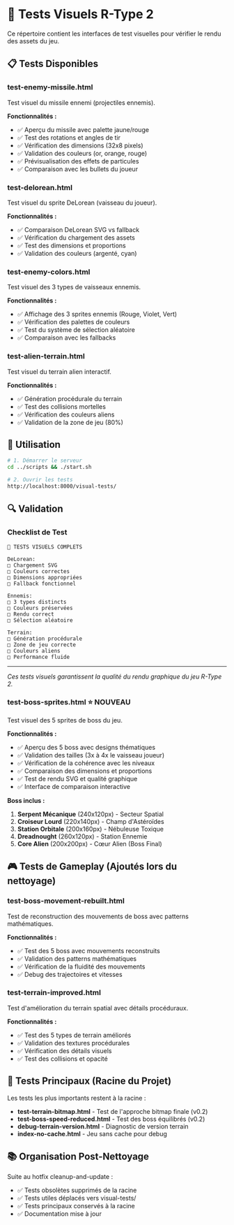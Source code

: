 # 🎨 Tests Visuels R-Type 2

Ce répertoire contient les interfaces de test visuelles pour vérifier le rendu des assets du jeu.

## 📋 Tests Disponibles

### **test-enemy-missile.html**
Test visuel du missile ennemi (projectiles ennemis).

**Fonctionnalités :**
- ✅ Aperçu du missile avec palette jaune/rouge
- ✅ Test des rotations et angles de tir
- ✅ Vérification des dimensions (32x8 pixels)
- ✅ Validation des couleurs (or, orange, rouge)
- ✅ Prévisualisation des effets de particules
- ✅ Comparaison avec les bullets du joueur

### **test-delorean.html**
Test visuel du sprite DeLorean (vaisseau du joueur).

**Fonctionnalités :**
- ✅ Comparaison DeLorean SVG vs fallback
- ✅ Vérification du chargement des assets
- ✅ Test des dimensions et proportions
- ✅ Validation des couleurs (argenté, cyan)

### **test-enemy-colors.html**
Test visuel des 3 types de vaisseaux ennemis.

**Fonctionnalités :**
- ✅ Affichage des 3 sprites ennemis (Rouge, Violet, Vert)
- ✅ Vérification des palettes de couleurs
- ✅ Test du système de sélection aléatoire
- ✅ Comparaison avec les fallbacks

### **test-alien-terrain.html**
Test visuel du terrain alien interactif.

**Fonctionnalités :**
- ✅ Génération procédurale du terrain
- ✅ Test des collisions mortelles
- ✅ Vérification des couleurs aliens
- ✅ Validation de la zone de jeu (80%)

## 🚀 Utilisation

```bash
# 1. Démarrer le serveur
cd ../scripts && ./start.sh

# 2. Ouvrir les tests
http://localhost:8000/visual-tests/
```

## 🔍 Validation

### Checklist de Test
```
🎨 TESTS VISUELS COMPLETS

DeLorean:
□ Chargement SVG
□ Couleurs correctes
□ Dimensions appropriées
□ Fallback fonctionnel

Ennemis:
□ 3 types distincts
□ Couleurs préservées
□ Rendu correct
□ Sélection aléatoire

Terrain:
□ Génération procédurale
□ Zone de jeu correcte
□ Couleurs aliens
□ Performance fluide
```

---

*Ces tests visuels garantissent la qualité du rendu graphique du jeu R-Type 2.*
### **test-boss-sprites.html** ⭐ NOUVEAU
Test visuel des 5 sprites de boss du jeu.

**Fonctionnalités :**
- ✅ Aperçu des 5 boss avec designs thématiques
- ✅ Validation des tailles (3x à 4x le vaisseau joueur)
- ✅ Vérification de la cohérence avec les niveaux
- ✅ Comparaison des dimensions et proportions
- ✅ Test de rendu SVG et qualité graphique
- ✅ Interface de comparaison interactive

**Boss inclus :**
1. **Serpent Mécanique** (240x120px) - Secteur Spatial
2. **Croiseur Lourd** (220x140px) - Champ d'Astéroïdes  
3. **Station Orbitale** (200x160px) - Nébuleuse Toxique
4. **Dreadnought** (260x120px) - Station Ennemie
5. **Core Alien** (200x200px) - Cœur Alien (Boss Final)

## 🎮 Tests de Gameplay (Ajoutés lors du nettoyage)

### **test-boss-movement-rebuilt.html**
Test de reconstruction des mouvements de boss avec patterns mathématiques.

**Fonctionnalités :**
- ✅ Test des 5 boss avec mouvements reconstruits
- ✅ Validation des patterns mathématiques
- ✅ Vérification de la fluidité des mouvements
- ✅ Debug des trajectoires et vitesses

### **test-terrain-improved.html**
Test d'amélioration du terrain spatial avec détails procéduraux.

**Fonctionnalités :**
- ✅ Test des 5 types de terrain améliorés
- ✅ Validation des textures procédurales
- ✅ Vérification des détails visuels
- ✅ Test des collisions et opacité

## 🔧 Tests Principaux (Racine du Projet)

Les tests les plus importants restent à la racine :
- **test-terrain-bitmap.html** - Test de l'approche bitmap finale (v0.2)
- **test-boss-speed-reduced.html** - Test des boss équilibrés (v0.2)
- **debug-terrain-version.html** - Diagnostic de version terrain
- **index-no-cache.html** - Jeu sans cache pour debug

## 📚 Organisation Post-Nettoyage

Suite au hotfix cleanup-and-update :
- ✅ Tests obsolètes supprimés de la racine
- ✅ Tests utiles déplacés vers visual-tests/
- ✅ Tests principaux conservés à la racine
- ✅ Documentation mise à jour
